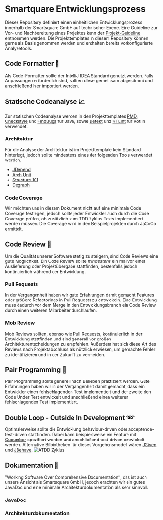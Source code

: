 # Smartquare Entwicklungsprozess
Dieses Repository definiert einen einheitlichen Entwicklungsprozess innerhalb der Smartsquare GmbH auf technischer Ebene. Eine Guideline zur Vor- und Nachbereitung eines Projektes kann der [Projekt-Guideline](https://github.com/SmartsquareGmbH/guidelines/) entnommen werden. Die Projekttemplates in diesem Repository können gerne als Basis genommen werden und enthalten bereits vorkonfigurierte Analysetools.

## Code Formatter :closed_book:
Als Code-Formatter sollte der IntelliJ IDEA Standard genutzt werden. Falls Anpassungen erforderlich sind, sollten diese gemeinsam abgestimmt und anschließend hier importiert werden.  

## Statische Codeanalyse :chart_with_upwards_trend:
Zur statischen Codeanalyse werden in den Projekttemplates [PMD](https://pmd.github.io/), [Checkstyle](http://checkstyle.sourceforge.net/) und [FindBugs](http://findbugs.sourceforge.net/) für Java, sowie [Detekt](https://github.com/arturbosch/detekt) und [KTLint](https://ktlint.github.io/) für Kotlin verwendet. 

### Architektur
Für die Analyse der Architektur ist im Projekttemplate kein Standard hinterlegt, jedoch sollte mindestens eines der folgenden Tools verwendet werden. 
- [JDepend](https://github.com/clarkware/jdepend)
- [Arch Unit](https://www.archunit.org/)
- [Structure 101](https://structure101.com/)
- [Degraph](http://blog.schauderhaft.de/degraph/)

### Code Coverage 
Wir möchten uns in diesem Dokument nicht auf eine minimale Code Coverage festlegen, jedoch sollte jeder Entwickler auch durch die Code Coverage prüfen, ob zusätzlich zum TDD Zyklus Tests implementiert werden müssen. Die Coverage wird in den Beispielprojekten durch JaCoCo ermittelt.

## Code Review :cop:
Um die Qualität unserer Software stetig zu steigern, sind Code Reviews eine gute Möglichkeit. Ein Code Review sollte _mindestens_ ein mal vor einer Auslieferung oder Projektübergabe stattfinden, bestenfalls jedoch kontinuierlich während der Entwicklung.

### Pull Requests
In der Vergangenheit haben wir gute Erfahrungen damit gemacht Features oder größere Refactorings in Pull Requests zu entwickeln. Eine Entwicklung muss dadurch vor dem Merge in den Entwicklungsbranch ein Code Review durch einen weiteren Mitarbeiter durchlaufen. 

### Mob Review
Mob Reviews sollten, ebenso wie Pull Requests, kontinuierlich in der Entwicklung stattfinden und sind generell vor großen Architekturentscheidungen zu empfehlen. Außerdem hat sich diese Art des Reviews nach Projektabschluss als nützlich erwiesen, um gemachte Fehler zu identifizieren und in der Zukunft zu vermeiden.

## Pair Programming :two_men_holding_hands:
Pair Programming sollte generell nach Belieben praktiziert werden. Gute Erfahrungen haben wir in der Vergangenheit damit gemacht, dass ein Entwickler einen fehlschlagenden Test implementiert und der zweite den Code Under Test entwickelt und anschließend einen weiteren fehlschlagenden Test implementiert.

## Double Loop - Outside In Development :loop:
Optimalerweise sollte die Entwicklung behaviour-driven oder acceptence-test-driven stattfinden. Dabei kann beispielsweise ein Feature mit [Cucumber](https://cucumber.io/) spezifiert werden und anschließend test-driven entwickelt werden. Alternative Bilbiotheken für dieses Vorgehensmodell wären [JGiven](http://jgiven.org/) und [JBehave](https://jbehave.org/).
![ATDD Zyklus](https://www.planetgeek.ch/wp-content/uploads/2012/06/Clean-ATDD-cycle.png)

## Dokumentation :page_with_curl:
″Working Software Over Comprehensive Documentation″, das ist auch unsere Ansicht als Smartsquare GmbH, jedoch erachten wir ein gutes JavaDoc und eine minimale Architekturdokumentation als sehr sinnvoll.
### JavaDoc

### Architekturdokumentation
